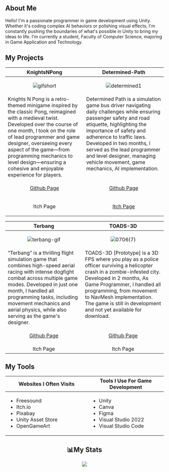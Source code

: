 <h2>About Me</h2>
Hello! I'm a passionate programmer in game development using Unity. Whether it's coding complex AI behaviors or polishing visual effects, I'm constantly pushing the boundaries of what's possible in Unity to bring my ideas to life. I'm currently a student, Faculty of Computer Science, majoring in Game Application and Technology. 

<h2>My Projects</h2>

<!-- ============================================= -->
<table>
  <thead>
    <tr>
      <th width="500px" align="center">KnightsNPong</th>
      <th width="500px" align="center">Determined-Path</th>
    </tr>
  </thead>
  <tbody>
  <tr width="500px" align="center">
  <td>
    
![gifshort](https://github.com/TottAditS/TottAditS/assets/154248410/ccab71c4-e624-4a9d-b61a-84318f04f220)

  </td>
  <td>

![determined1](https://github.com/user-attachments/assets/e2da6375-59ab-4325-9ecd-b20f0bc898cb)

  </td>
  </tr>
  <tr width="500px">
  <td valign="text-top">
Knights N Pong is a retro-themed minigame inspired by the classic Pong, reimagined with a medieval twist. Developed over the course of one month, I took on the role of lead programmer and game designer, overseeing every aspect of the game—from programming mechanics to level design—ensuring a cohesive and enjoyable experience for players.
  </td>
  <td valign="text-top">
Determined Path is a simulation game bus driver navigating daily challenges while ensuring passenger safety and road etiquette, highlighting the importance of safety and adherence to traffic laws. Developed in two months, I served as the lead programmer and level designer, managing vehicle movement, game mechanics, AI implementation.
  </td>
  </tr>

  <tr width="500px" align="center">
  <td valign="text-top">
<p width="500px" align="center"><a href="https://github.com/TottAditS/KnightsNPongs">Github Page</p>
  </td>
  <td valign="text-top">
<p width="500px" align="center"><a href="https://github.com/TottAditS/Determined-Path">Github Page</p>
  </td>
  </tr>

  <tr width="500px" align="center">
  <td valign="text-top">
Itch Page
  </td>
  <td valign="text-top">
<p width="500px" align="center"><a href="https://juan-xavier.itch.io/determined-path">Itch Page</p>
  </td>
  </tr>
  

  </tbody>
</table>
<!-- ============================================= -->
<table>
  <thead>
    <tr>
      <th width="500px" align="center">Terbang</th>
      <th width="500px" align="center">TOADS-3D</th>
    </tr>
  </thead>
  <tbody>
  <tr width="500px" align="center">
  <td>
    
![terbang-gif](https://github.com/user-attachments/assets/fe88db40-be55-49c9-887c-4dd3e4124fae)

  </td>
  <td>

![0706(7)](https://github.com/TottAditS/TottAditS/assets/154248410/5d8a7b73-12b7-42cc-a61b-0fbd73b68d82)

  </td>
  </tr>
  <tr width="500px">
  <td valign="text-top">
“Terbang” is a thrilling flight simulation game that combines high-speed aerial racing with intense dogfight combat across multiple game modes. Developed in just one month, I handled all programming tasks, including movement mechanics and aerial physics, while also serving as the game's designer.
  </td>
  <td valign="text-top">
TOADS-3D [Prototype] is a 3D FPS where you play as a police officer surviving a helicopter crash in a zombie-infested city. Developed in 2 months, As Game Programmer, I handled all programming, from movement to NavMesh implementation. The game is still in development and not yet available for download.
  </td>
  </tr>

  <tr width="500px" align="center">
  <td valign="text-top">
<p width="500px" align="center"><a href="https://github.com/TottAditS/Terbang">Github Page</p>
  </td>
  <td valign="text-top">
<p width="500px" align="center"><a href="https://github.com/TottAditS/TOADS-3D">Github Page</p>
  </td>
  </tr>

  <tr width="500px" align="center">
  <td valign="text-top">
Itch Page
  </td>
  <td valign="text-top">
Itch Page
  </td>
  </tr>

  </tbody>
</table>

<!-- ============================================= -->
<h2>My Tools</h2>
<table>
  <thead>
    <tr>
      <th width="500px" align="center">Websites I Often Visits</th>
      <th width="500px" align="center">Tools I Use For Game Development</th>
    </tr>
  </thead>
  <tbody>
  <tr width="500px" align="left">
  <td>

  - Freesound
  - Itch.io
  - Pixabay
  - Unity Asset Store
  - OpenGameArt
  
  </td>
  <td>

  - Unity
  - Canva
  - Figma
  - Visual Studio 2022
  - Visual Studio Code

  </td>
  </tr>
  </tbody>
</table>
<!-- ============================================= -->

<h2 align="center">📊My Stats</h2>

<p align="center">
  
<picture>
   <source
    srcset="https://github-readme-stats.vercel.app/api?username=TottAditS&show_icons=true&theme=dark"
    media="(prefers-color-scheme: dark)"
  /> 
  <source
    srcset="https://github-readme-stats.vercel.app/api?username=TottAditS&show_icons=true"
    media="(prefers-color-scheme: light), (prefers-color-scheme: no-preference)"
  />
  <img src="https://github-readme-stats.vercel.app/api?username=TottAditS&show_icons=true" />
</picture>
  
</p>
